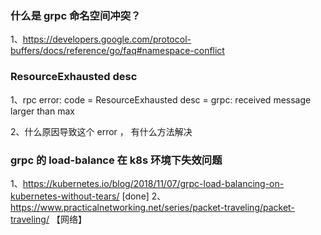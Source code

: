 ### 什么是 grpc 命名空间冲突？

1、https://developers.google.com/protocol-buffers/docs/reference/go/faq#namespace-conflict


### ResourceExhausted desc

1、rpc error: code = ResourceExhausted desc 
= grpc: received message larger than max

2、什么原因导致这个 error ， 有什么方法解决

### grpc 的 load-balance 在 k8s 环境下失效问题


1、https://kubernetes.io/blog/2018/11/07/grpc-load-balancing-on-kubernetes-without-tears/ [done]
2、https://www.practicalnetworking.net/series/packet-traveling/packet-traveling/ 【网络】



